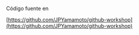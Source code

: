 Código fuente en

[https://github.com/JPYamamoto/github-workshop](https://github.com/JPYamamoto/github-workshop)
